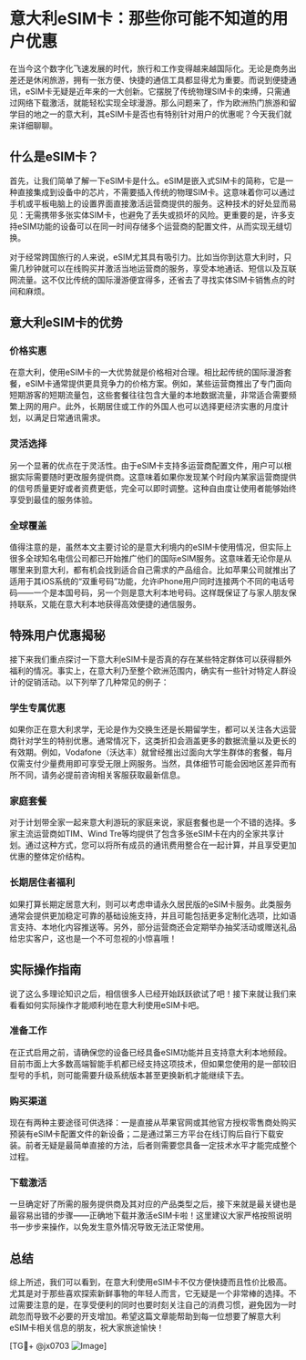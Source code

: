 # 意大利eSIM卡：那些你可能不知道的用户优惠

在当今这个数字化飞速发展的时代，旅行和工作变得越来越国际化。无论是商务出差还是休闲旅游，拥有一张方便、快捷的通信工具都显得尤为重要。而说到便捷通讯，eSIM卡无疑是近年来的一大创新。它摆脱了传统物理SIM卡的束缚，只需通过网络下载激活，就能轻松实现全球漫游。那么问题来了，作为欧洲热门旅游和留学目的地之一的意大利，其eSIM卡是否也有特别针对用户的优惠呢？今天我们就来详细聊聊。

## 什么是eSIM卡？

首先，让我们简单了解一下eSIM卡是什么。eSIM是嵌入式SIM卡的简称，它是一种直接集成到设备中的芯片，不需要插入传统的物理SIM卡。这意味着你可以通过手机或平板电脑上的设置界面直接激活运营商提供的服务。这种技术的好处显而易见：无需携带多张实体SIM卡，也避免了丢失或损坏的风险。更重要的是，许多支持eSIM功能的设备可以在同一时间存储多个运营商的配置文件，从而实现无缝切换。

对于经常跨国旅行的人来说，eSIM尤其具有吸引力。比如当你到达意大利时，只需几秒钟就可以在线购买并激活当地运营商的服务，享受本地通话、短信以及互联网流量。这不仅比传统的国际漫游便宜得多，还省去了寻找实体SIM卡销售点的时间和麻烦。

## 意大利eSIM卡的优势

### 价格实惠

在意大利，使用eSIM卡的一大优势就是价格相对合理。相比起传统的国际漫游套餐，eSIM卡通常提供更具竞争力的价格方案。例如，某些运营商推出了专门面向短期游客的短期流量包，这些套餐往往包含大量的本地数据流量，非常适合需要频繁上网的用户。此外，长期居住或工作的外国人也可以选择更经济实惠的月度计划，以满足日常通讯需求。

### 灵活选择

另一个显著的优点在于灵活性。由于eSIM卡支持多运营商配置文件，用户可以根据实际需要随时更改服务提供商。这意味着如果你发现某个时段内某家运营商提供的信号质量更好或者资费更低，完全可以即时调整。这种自由度让使用者能够始终享受到最佳的服务体验。

### 全球覆盖

值得注意的是，虽然本文主要讨论的是意大利境内的eSIM卡使用情况，但实际上很多全球知名电信公司都已开始推广他们的国际eSIM服务。这意味着无论你是从哪里来到意大利，都有机会找到适合自己需求的产品组合。比如苹果公司就推出了适用于其iOS系统的“双重号码”功能，允许iPhone用户同时连接两个不同的电话号码——一个是本国号码，另一个则是意大利本地号码。这样既保证了与家人朋友保持联系，又能在意大利本地获得高效便捷的通信服务。

## 特殊用户优惠揭秘

接下来我们重点探讨一下意大利eSIM卡是否真的存在某些特定群体可以获得额外福利的情况。事实上，在意大利乃至整个欧洲范围内，确实有一些针对特定人群设计的促销活动。以下列举了几种常见的例子：

### 学生专属优惠

如果你正在意大利求学，无论是作为交换生还是长期留学生，都可以关注各大运营商针对学生的特别优惠。通常情况下，这类折扣会涵盖更多的数据流量以及更长的有效期。例如，Vodafone（沃达丰）就曾经推出过面向大学生群体的套餐，每月仅需支付少量费用即可享受无限上网服务。当然，具体细节可能会因地区差异而有所不同，请务必提前咨询相关客服获取最新信息。

### 家庭套餐

对于计划带全家一起来意大利游玩的家庭来说，家庭套餐也是一个不错的选择。多家主流运营商如TIM、Wind Tre等均提供了包含多张eSIM卡在内的全家共享计划。通过这种方式，您可以将所有成员的通讯费用整合在一起计算，并且享受更加优惠的整体定价结构。

### 长期居住者福利

如果打算长期定居意大利，则可以考虑申请永久居民版的eSIM卡服务。此类服务通常会提供更加稳定可靠的基础设施支持，并且可能包括更多定制化选项，比如语言支持、本地化内容推送等。另外，部分运营商还会定期举办抽奖活动或赠送礼品给忠实客户，这也是一个不可忽视的小惊喜哦！

## 实际操作指南

说了这么多理论知识之后，相信很多人已经开始跃跃欲试了吧！接下来就让我们来看看如何实际操作才能顺利地在意大利使用eSIM卡吧。

### 准备工作

在正式启用之前，请确保您的设备已经具备eSIM功能并且支持意大利本地频段。目前市面上大多数高端智能手机都已经支持这项技术，但如果您使用的是一部较旧型号的手机，则可能需要升级系统版本甚至更换新机才能继续下去。

### 购买渠道

现在有两种主要途径可供选择：一是直接从苹果官网或其他官方授权零售商处购买预装有eSIM卡配置文件的新设备；二是通过第三方平台在线订购后自行下载安装。前者无疑是最简单直接的方法，后者则需要您具备一定技术水平才能完成整个过程。

### 下载激活

一旦确定好了所需的服务提供商及其对应的产品类型之后，接下来就是最关键也是最容易出错的步骤——正确地下载并激活eSIM卡啦！这里建议大家严格按照说明书一步步来操作，以免发生意外情况导致无法正常使用。

## 总结

综上所述，我们可以看到，在意大利使用eSIM卡不仅方便快捷而且性价比极高。尤其是对于那些喜欢探索新鲜事物的年轻人而言，它无疑是一个非常棒的选择。不过需要注意的是，在享受便利的同时也要时刻关注自己的消费习惯，避免因为一时疏忽而导致不必要的开支增加。希望这篇文章能帮助到每一位想要了解意大利eSIM卡相关信息的朋友，祝大家旅途愉快！

[TG💪+ @jx0703 ![Image](https://github.com/user-attachments/assets/dbca1d08-cadb-493c-b0ec-ad6f7a83f270)]
